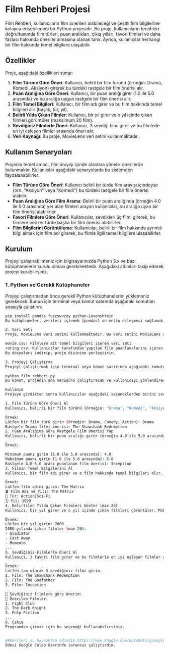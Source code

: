 # Film Rehberi Projesi

Film Rehberi, kullanıcıların film önerileri alabileceği ve çeşitli film bilgilerine kolayca erişebileceği bir Python projesidir. Bu proje, kullanıcıların tercihleri doğrultusunda film türleri, puan aralıkları, çıkış yılları, favori filmleri ve daha fazlası hakkında öneriler almasına olanak tanır. Ayrıca, kullanıcılar herhangi bir film hakkında temel bilgilere ulaşabilir.

## Özellikler

Proje, aşağıdaki özellikleri sunar:

1. **Film Türüne Göre Öneri**: Kullanıcı, belirli bir film türünü (örneğin: Drama, Komedi, Aksiyon) girerek bu türdeki rastgele bir film önerisi alır.
2. **Puan Aralığına Göre Öneri**: Kullanıcı, bir puan aralığı girer (1.0 ile 5.0 arasında) ve bu aralığa uygun rastgele bir film önerisi alır.
3. **Film Temel Bilgileri**: Kullanıcı, bir film adı girer ve bu film hakkında temel bilgileri alır (başlık, tür, yıl).
4. **Belirli Yılda Çıkan Filmler**: Kullanıcı, bir yıl girer ve o yıl içinde çıkan filmleri görüntüler (maksimum 20 film).
5. **Sevdiğiniz Filmlerle Öneri**: Kullanıcı, 3 sevdiği filmi girer ve bu filmlerle en iyi eşleşen filmler arasında öneri alır.
6. **Veri Kaynağı**: Bu proje, MovieLens veri setini kullanmaktadır.

## Kullanım Senaryoları

Projenin temel amacı, film arayışı içinde olanlara yönelik önerilerde bulunmaktır. Kullanıcılar aşağıdaki senaryolarda bu sistemden faydalanabilirler:

- **Film Türüne Göre Öneri**: Kullanıcı belirli bir türde film arayışı içindeyse (örn. "Aksiyon" veya "Komedi") bu türdeki rastgele bir film önerisi alabilir.
- **Puan Aralığına Göre Film Arama**: Belirli bir puan aralığında (örneğin 4.0 ile 5.0 arasında) yer alan filmleri arayan kullanıcılar, bu aralığa uyan bir film önerisi alabilirler.
- **Favori Filmlere Göre Öneri**: Kullanıcılar, sevdikleri üç filmi girerek, bu filmlere benzer türde başka bir film önerisi alabilirler.
- **Film Bilgilerini Görüntüleme**: Kullanıcılar, belirli bir film hakkında ayrıntılı bilgi almak için film adı girerek, bu filmle ilgili temel bilgilere ulaşabilirler.

## Kurulum

Projeyi çalıştırabilmeniz için bilgisayarınızda Python 3.x ve bazı kütüphanelerin kurulu olması gerekmektedir. Aşağıdaki adımları takip ederek projeyi kurabilirsiniz.

### 1. Python ve Gerekli Kütüphaneler

Projeyi çalıştırmadan önce gerekli Python kütüphanelerini yüklemeniz gerekecek. Bunun için terminal veya komut satırında aşağıdaki komutları sırasıyla çalıştırın:

```bash
pip install pandas fuzzywuzzy python-Levenshtein
Bu kütüphaneler, verileri işlemek (pandas) ve metin eşleşmesi sağlamak (fuzzywuzzy) için gereklidir.

2. Veri Seti
Proje, MovieLens veri setini kullanmaktadır. Bu veri setini MovieLens sitesinden indirmeniz gerekiyor.

movie.csv: Filmlere ait temel bilgileri içeren veri seti
rating.csv: Kullanıcılar tarafından yapılan film puanlamalarını içeren veri seti
Bu dosyaları indirip, proje dizinine yerleştirin.

3. Projeyi Çalıştırma
Projeyi çalıştırmak için terminal veya komut satırında aşağıdaki komutu yazabilirsiniz:

python film_rehberi.py
Bu komut, projenin ana menüsünü çalıştıracak ve kullanıcıyı yönlendirecektir.

Kullanım
Projeye girdikten sonra kullanıcılar aşağıdaki seçeneklerden birini seçebilirler:

1. Film Türüne Göre Öneri Al
Kullanıcı, belirli bir film türünü (örneğin: "Drama", "Komedi", "Aksiyon") girerek, o türde rastgele bir film önerisi alır.

Örnek:
Lütfen bir film türü girin (örneğin: Drama, Comedy, Action): Drama
Rastgele Drama filmi önerisi: The Shawshank Redemption
2. Puan Aralığına Göre Rastgele Film Önerisi Yap
Kullanıcı, belirli bir puan aralığı girer (örneğin 4.0 ile 5.0 arasında) ve bu aralığa uygun rastgele bir film önerisi alır.

Örnek:

Minimum puanı girin (1.0 ile 5.0 arasında): 4.0
Maksimum puanı girin (1.0 ile 5.0 arasında): 5.0
Rastgele 4.0-5.0 arası puanlanan film önerisi: Inception
3. Filmin Temel Bilgilerini Al
Kullanıcı, bir film adı girer ve o film hakkında temel bilgileri alır.

Örnek:
Lütfen film adını girin: The Matrix
🎬 Film Adı ve Yılı: The Matrix
📌 Tür: Action|Sci-Fi
🗓️ Yıl: 1999
4. Belirtilen Yılda Çıkan Filmleri Göster (max 20)
Kullanıcı, bir yıl girer ve o yıl içinde çıkan filmleri görüntüler. Maksimum 20 film gösterilir.

Örnek:
Lütfen bir yıl girin: 2000
2000 yılında çıkan filmler (max 20):
- Gladiator
- Cast Away
- Memento
...
5. Sevdiğiniz Filmlerle Öneri Al
Kullanıcı, 3 favori film girer ve bu filmlerle en iyi eşleşen filmler arasında öneri alır.

Örnek:
Lütfen tam olarak 3 sevdiğiniz filmi girin.
1. Film: The Shawshank Redemption
2. Film: The Godfather
3. Film: Inception

🎥 Sevdiğiniz filmlere göre önerim:
🔎 Önerilen Filmler:
1. Fight Club
2. The Dark Knight
3. Pulp Fiction
...
6. Çıkış
Programdan çıkmak için bu seçeneği kullanabilirsiniz.


##Verileri şu kaynaktan edindim https://www.kaggle.com/datasets/grouplens/movielens-20m-dataset/code
Ödevi Google Colab üzerinde sorunsuz çalıştırdım.

